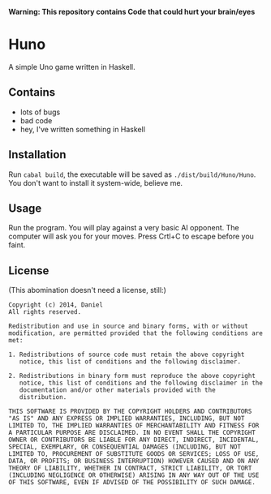 **Warning: This repository contains Code that could hurt your brain/eyes**

Huno
====
A simple Uno game written in Haskell.

Contains
--------
* lots of bugs
* bad code
* hey, I've written something in Haskell

Installation
------------
Run `cabal build`, the executable will be saved as `./dist/build/Huno/Huno`.
You don't want to install it system-wide, believe me.

Usage
-----
Run the program. You will play against a very basic AI opponent. The computer will ask you for your moves.
Press Crtl+C to escape before you faint.

License
-------
(This abomination doesn't need a license, still:)

    Copyright (c) 2014, Daniel
    All rights reserved.

    Redistribution and use in source and binary forms, with or without
    modification, are permitted provided that the following conditions are
    met:

    1. Redistributions of source code must retain the above copyright
       notice, this list of conditions and the following disclaimer.

    2. Redistributions in binary form must reproduce the above copyright
       notice, this list of conditions and the following disclaimer in the
       documentation and/or other materials provided with the
       distribution.

    THIS SOFTWARE IS PROVIDED BY THE COPYRIGHT HOLDERS AND CONTRIBUTORS
    "AS IS" AND ANY EXPRESS OR IMPLIED WARRANTIES, INCLUDING, BUT NOT
    LIMITED TO, THE IMPLIED WARRANTIES OF MERCHANTABILITY AND FITNESS FOR
    A PARTICULAR PURPOSE ARE DISCLAIMED. IN NO EVENT SHALL THE COPYRIGHT
    OWNER OR CONTRIBUTORS BE LIABLE FOR ANY DIRECT, INDIRECT, INCIDENTAL,
    SPECIAL, EXEMPLARY, OR CONSEQUENTIAL DAMAGES (INCLUDING, BUT NOT
    LIMITED TO, PROCUREMENT OF SUBSTITUTE GOODS OR SERVICES; LOSS OF USE,
    DATA, OR PROFITS; OR BUSINESS INTERRUPTION) HOWEVER CAUSED AND ON ANY
    THEORY OF LIABILITY, WHETHER IN CONTRACT, STRICT LIABILITY, OR TORT
    (INCLUDING NEGLIGENCE OR OTHERWISE) ARISING IN ANY WAY OUT OF THE USE
    OF THIS SOFTWARE, EVEN IF ADVISED OF THE POSSIBILITY OF SUCH DAMAGE.
